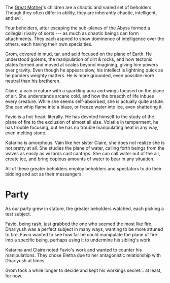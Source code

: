 The [Great Mother](https://forgottenrealms.fandom.com/wiki/Great_Mother)'s children are a chaotic and varied set of beholders.  Though they often differ in ability, they are inherantly chaotic, intelligent, and evil.

Four beholders, after escaping the sub-planes of the Abyss formed a collegial rivalry of sorts --- as much as chaotic beings can form attachments. They each aspired to show dominence of intelligence over the others, each having their own specialties.

Grom, covered in mud, tar, and acid focused on the plane of Earth. He understood golems, the manipulation of dirt & rocks, and how tectonic plates formed and moved at scales beyond imagining, giving him powers over gravity. Even though he appears slow, his intellect is lightning quick as he ponders weighty matters. He is more grounded, even possible more neutral than his bretheren.

Claire, a vain creature with a sparkling aura and wings focused on the plane of air. She understands arcane cold, and how the breadth of life inbues every creature. While she seems self-absorbed, she is actually quite astute. She can whip flame into a blaze, or freeze water into ice, even shattering it.

Favio is a hot-head, literally. He has devoted himself to the study of the plane of fire to the exclusion of almost all else. Volatile in temperment, he has trouble focusing, but he has no trouble manipulating heat in any way, even melting stone.

Katarina is amorphous. Vain like her sister Claire, she does not realize she is not pretty at all. She studies the plane of water, calling forth beings from the waves as easily as wizards cast cantrips. She can call water out of the air, create ice, and bring copious amounts of water to bear in any situation.

All of these greater beholders employ beholders and spectators to do their bidding and act as their messangers.

# Party

As our party grew in stature, the greater beholders watched, each picking a test subject.

Favio, being rash, just grabbed the one who seemed the most like fire. Dhariyush was a perfect subject in many ways, wanting to be more attuned to fire.  Favio wanted to see how far he could manipulate the plane of fire into a specific being, perhaps using it to undermine his sibling's work.

Katarina and Claire noted Favio's work and wanted to counter his manipulations. They chose Eletha due to her antagonistic relationship with Dhariyush at times.

Grom took a while longer to decide and kept his workings secret... at least, for now.